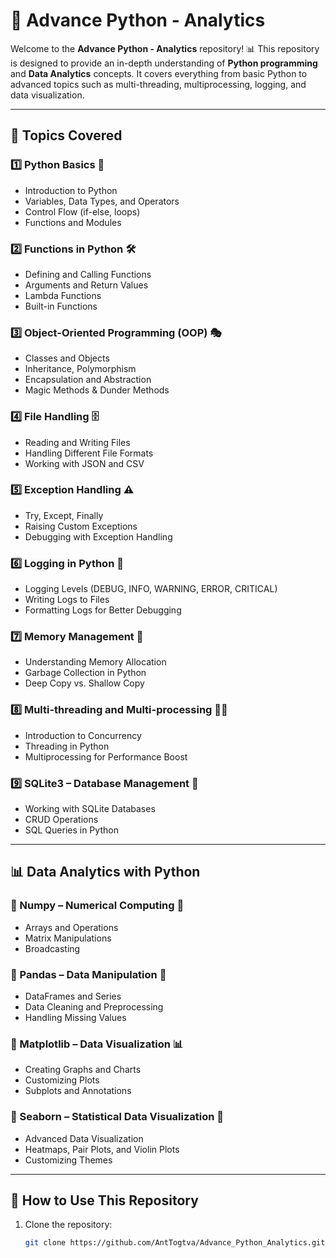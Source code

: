 
# 🚀 Advance Python - Analytics

Welcome to the **Advance Python - Analytics** repository! 📊 This repository is designed to provide an in-depth understanding of **Python programming** and **Data Analytics** concepts. It covers everything from basic Python to advanced topics such as multi-threading, multiprocessing, logging, and data visualization.

---

## 📂 Topics Covered

### 1️⃣ Python Basics 🐍
   - Introduction to Python  
   - Variables, Data Types, and Operators  
   - Control Flow (if-else, loops)  
   - Functions and Modules  

### 2️⃣ Functions in Python 🛠️  
   - Defining and Calling Functions  
   - Arguments and Return Values  
   - Lambda Functions  
   - Built-in Functions  

### 3️⃣ Object-Oriented Programming (OOP) 🎭  
   - Classes and Objects  
   - Inheritance, Polymorphism  
   - Encapsulation and Abstraction  
   - Magic Methods & Dunder Methods  

### 4️⃣ File Handling 🗄️  
   - Reading and Writing Files  
   - Handling Different File Formats  
   - Working with JSON and CSV  

### 5️⃣ Exception Handling ⚠️  
   - Try, Except, Finally  
   - Raising Custom Exceptions  
   - Debugging with Exception Handling  

### 6️⃣ Logging in Python 📝  
   - Logging Levels (DEBUG, INFO, WARNING, ERROR, CRITICAL)  
   - Writing Logs to Files  
   - Formatting Logs for Better Debugging  

### 7️⃣ Memory Management 🧠  
   - Understanding Memory Allocation  
   - Garbage Collection in Python  
   - Deep Copy vs. Shallow Copy  

### 8️⃣ Multi-threading and Multi-processing 🏃💨  
   - Introduction to Concurrency  
   - Threading in Python  
   - Multiprocessing for Performance Boost  

### 9️⃣ SQLite3 – Database Management 📂  
   - Working with SQLite Databases  
   - CRUD Operations  
   - SQL Queries in Python  

---

## 📊 Data Analytics with Python
###  🔹 Numpy – Numerical Computing 🔢  
   - Arrays and Operations  
   - Matrix Manipulations  
   - Broadcasting  

### 🔹 Pandas – Data Manipulation 📑  
   - DataFrames and Series  
   - Data Cleaning and Preprocessing  
   - Handling Missing Values  

### 🔹 Matplotlib – Data Visualization 📊  
   - Creating Graphs and Charts  
   - Customizing Plots  
   - Subplots and Annotations  

### 🔹 Seaborn – Statistical Data Visualization 🎨  
   - Advanced Data Visualization  
   - Heatmaps, Pair Plots, and Violin Plots  
   - Customizing Themes  

---

## 📌 How to Use This Repository
1. Clone the repository:  
   ```bash
   git clone https://github.com/AntTogtva/Advance_Python_Analytics.git
